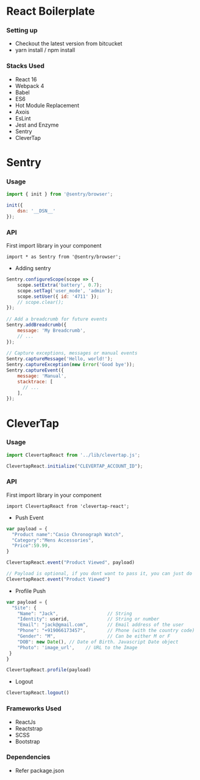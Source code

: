 # React Boilerplate #

### Setting up ###

* Checkout the latest version from bitcucket
* yarn install / npm install

### Stacks Used ###

* React 16
* Webpack 4
* Babel
* ES6
* Hot Module Replacement 
* Axois
* EsLint
* Jest and Enzyme
* Sentry
* CleverTap


# Sentry

### Usage

```js
import { init } from '@sentry/browser';

init({
    dsn: '__DSN__'
});
```

### API

First import library in your component 

`import * as Sentry from '@sentry/browser';`


- Adding sentry
```js
Sentry.configureScope(scope => {
    scope.setExtra('battery', 0.7);
    scope.setTag('user_mode', 'admin');
    scope.setUser({ id: '4711' });
    // scope.clear();
});
   
// Add a breadcrumb for future events
Sentry.addBreadcrumb({
    message: 'My Breadcrumb',
    // ...
});
   
// Capture exceptions, messages or manual events
Sentry.captureMessage('Hello, world!');
Sentry.captureException(new Error('Good bye'));
Sentry.captureEvent({
    message: 'Manual',
    stacktrace: [
      // ...
    ],
});
```


# CleverTap

### Usage

```js
import ClevertapReact from '../lib/clevertap.js';

ClevertapReact.initialize("CLEVERTAP_ACCOUNT_ID");
```

### API

First import library in your component 

`import ClevertapReact from 'clevertap-react';`

- Push Event

```js
var payload = {
  "Product name":"Casio Chronograph Watch",
  "Category":"Mens Accessories",
  "Price":59.99,
}

ClevertapReact.event("Product Viewed", payload)

// Payload is optional, if you dont want to pass it, you can just do 
ClevertapReact.event("Product Viewed")
```

- Profile Push
```js
var payload = {
  "Site": {
    "Name": "Jack",                  // String
    "Identity": userid,              // String or number
    "Email": "jack@gmail.com",       // Email address of the user
    "Phone": "+919066173457",        // Phone (with the country code)
    "Gender": "M",                   // Can be either M or F
    "DOB": new Date(), // Date of Birth. Javascript Date object
    "Photo": 'image_url',    // URL to the Image
 }
}

ClevertapReact.profile(payload)
```

- Logout
```js
ClevertapReact.logout()
```

### Frameworks Used ###

* ReactJs
* Reactstrap
* SCSS
* Bootstrap

### Dependencies ###

* Refer package.json

###